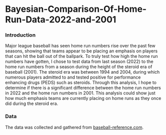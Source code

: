 # Bayesian-Comparison-Of-Home-Run-Data-2022-and-2001

### Introduction
Major league baseball has seen home run numbers rise over the past few seasons, 
showing that teams appear to be placing an emphasis on players that can hit the 
ball out of the ballpark. To truly test how high the home run numbers have gotten, 
I chose to test data from last season (2022) to the home run numbers from a season
during the height of the steroid era of baseball (2001). The steroid era was 
between 1994 and 2004, during which numerous players admitted to and tested 
positive for performance enhancing drugs (PEDS) such as steroids. Through this 
analysis, I hope to determine if there is a significant difference between the 
home run numbers in 2022 and the home run numbers in 2001. This 
analysis could show just how much emphasis teams are currently placing on home runs 
as they once did during the steroid era. 

### Data
The data was collected and gathered from [baseball-reference.com](https://baseball-reference.com). 
